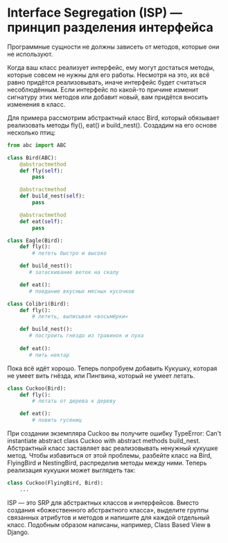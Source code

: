 # Interface Segregation (ISP) — принцип разделения интерфейса

Программные сущности не должны зависеть от методов, которые они не используют.

Когда ваш класс реализует интерфейс, ему могут достаться методы, которые совсем не нужны для его работы. Несмотря на это, их всё равно придётся реализовывать, иначе интерфейс будет считаться несоблюдённым. Если интерфейс по какой-то причине изменит сигнатуру этих методов или добавит новый, вам придётся вносить изменения в класс.

Для примера рассмотрим абстрактный класс Bird, который обязывает реализовать методы fly(), eat() и build_nest(). Создадим на его основе несколько птиц:

```python
from abc import ABC

class Bird(ABC):
    @abstractmethod
    def fly(self):
        pass

    @abstractmethod
    def build_nest(self):
        pass

    @abstractmethod
    def eat(self):
        pass

class Eagle(Bird):
    def fly():
        # лететь быстро и высоко

    def build_nest():
       # затаскивание веток на скалу

    def eat():
       # поедание вкусных мясных кусочков

class Colibri(Bird):
    def fly():
        # лететь, выписывая «восьмёрки»

    def build_nest():
       # построить гнездо из травинок и пуха
    
    def eat():
       # пить нектар 
```

Пока всё идёт хорошо. Теперь попробуем добавить Кукушку, которая не умеет вить гнёзда, или Пингвина, который не умеет летать.

```python
class Cuckoo(Bird):
    def fly():
        # летать от дерева к дереву

    def eat():
        # ловить гусениц 
```

При создании экземпляра Cuckoo вы получите ошибку TypeError: Can't instantiate abstract class Cuckoo with abstract methods build_nest. Абстрактный класс заставляет вас реализовывать ненужный кукушке метод. Чтобы избавиться от этой проблемы, разбейте класс на Bird, FlyingBird и NestingBird, распределив методы между ними. Теперь реализация кукушки может выглядеть так:

```python
class Cuckoo(FlyingBird, Bird):
    ...
```

ISP — это SRP для абстрактных классов и интерфейсов. Вместо создания «божественного абстрактного класса», выделите группы связанных атрибутов и методов и напишите для каждой отдельный класс. Подобным образом написаны, например, Class Based View в Django.
